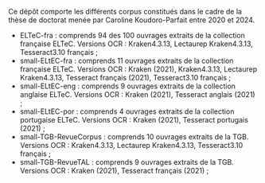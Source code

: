 Ce dépôt comporte les différents corpus constitués dans le cadre de la thèse de doctorat menée par Caroline Koudoro-Parfait entre 2020 et 2024.

- ELTeC-fra : comprends 94 des 100 ouvrages extraits de la collection française ELTeC. Versions OCR : Kraken4.3.13, Lectaurep Kraken4.3.13, Tesseract3.10 français ;
- small-ELtEC-fra : comprends 11 ouvrages extraits de la collection française ELTeC. Versions OCR : Kraken (2021), Kraken4.3.13, Lectaurep Kraken4.3.13, Tesseract français (2021), Tesseract3.10 français ;
- small-ELtEC-eng : comprends 9 ouvrages extraits de la collection anglaise ELTeC. Versions OCR : Kraken (2021), Tesseract anglais (2021) ;
- small-ELtEC-por : comprends 4 ouvrages extraits de la collection portugaise ELTeC. Versions OCR : Kraken (2021), Tesseract portugais (2021) ;
- small-TGB-RevueCorpus : comprends 10 ouvrages extraits de la TGB. Versions OCR : Kraken4.3.13, Lectaurep Kraken4.3.13, Tesseract3.10 français ;
- small-TGB-RevueTAL : comprends 9 ouvrages extraits de la TGB. Versions OCR : Kraken (2021), Tesseract français  (2021) ;

